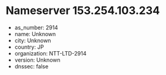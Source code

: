 # Nameserver 153.254.103.234

* as_number: 2914
* name: Unknown
* city: Unknown
* country: JP
* organization: NTT-LTD-2914
* version: Unknown
* dnssec: false

